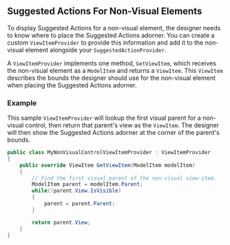 ## Suggested Actions For Non-Visual Elements
To display Suggested Actions for a non-visual element, the designer needs to know where to place the Suggested Actions adorner. You can create a custom `ViewItemProvider` to provide this information and add it to the non-visual element alongside your `SuggestedActionProvider`.

A `ViewItemProvider` implements one method, `GetViewItem`, which receives the non-visual element as a `ModelItem` and returns a `ViewItem`. This `ViewItem` describes the bounds the designer should use for the non-visual element when placing the Suggested Actions adorner.

### Example
This sample `ViewItemProvider` will lookup  the first visual parent for a non-visual control, then return that parent's view as the `ViewItem`. The designer will then show the Suggested Actions adorner at the corner of the parent's bounds.
```CS
public class MyNonVisualControlViewItemProvider : ViewItemProvider
{
    public override ViewItem GetViewItem(ModelItem modelItem)
    {
        // Find the first visual parent of the non-visual view-item.
        ModelItem parent = modelItem.Parent;
        while(!parent.View.IsVisible)
        {
            parent = parent.Parent;
        }

        return parent.View;
    }
}
```
